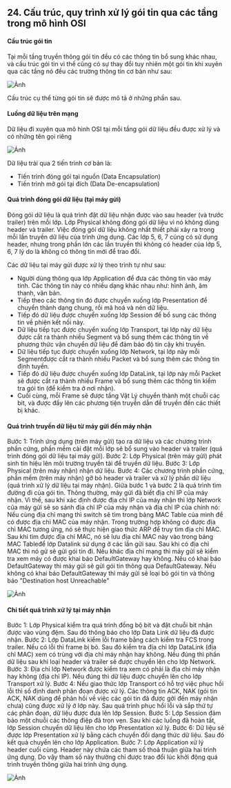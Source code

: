 ## 24. Cấu trúc, quy trình xử lý gói tin qua các tầng trong mô hình OSI

#### Cấu trúc gói tin
Tại mỗi tầng truyền thông gói tin đều có các thông tin bổ sung khác nhau, và cấu trúc gói tin vì thế cũng có sự thay đổi tuy nhiên một gói tin khi xuyên qua các tầng nó đều các trường thông tin cơ bản như sau:

![Ảnh](https://i.imgur.com/axxvXfN.png)

Cấu trúc cụ thể từng gói tin sẽ được mô tả ở những phần sau.

#### Luồng dữ liệu trên mạng

Dữ liệu đi xuyên qua mô hình OSI tại mỗi tầng gói dữ liệu đều được xử lý và có những tên gọi riêng

![Ảnh](https://i.imgur.com/tPrnQFF.png)

Dữ liệu trải qua 2 tiến trình cơ bản là:
- Tiến trình đóng gói tại nguồn (Data Encapsulation)
- Tiến trình mở gói tại đích (Data De-encapsulation)

#### Quá trình đóng gói dữ liệu (tại máy gửi)
Đóng gói dữ liệu là quá trình đặt dữ liệu nhận được vào sau header (và trước trailer) trên mỗi lớp. Lớp Physical không đóng gói dữ liệu vì nó không dùng header và trailer. Việc đóng gói dữ liệu không nhất thiết phải xảy ra trong mỗi lần truyền dữ liệu của trình ứng dụng. Các lớp 5, 6, 7 cúng có sử dụng header, nhưng trong phần lớn các lần truyền thì không có header của lớp 5, 6, 7 lý do là không có thông tin mới để trao đổi.

Các dữ liệu tại máy gửi được xử lý theo trình tự như sau:
- Người dùng thông qua lớp Application để đưa các thông tin vào máy tính. Các thông tin này có nhiều dạng khác nhau như: hình ảnh, âm thanh, văn bản.
- Tiếp theo các thông tin đó được chuyển xuống lớp Presentation để chuyển thành dạng chung, rồi mã hoá và nén dữ liệu.
- Tiếp đó dữ liệu được chuyển xuống lớp Session để bổ sung các thông tin về phiên kết nối này.
- Dữ liệu tiếp tục được chuyển xuống lớp Transport, tại lớp này dữ liệu được cắt ra thành nhiều Segment và bổ sung thêm các thông tin về phương thức vận chuyển dữ liệu để đảm bảo độ tin cậy khi truyền.
- Dữ liệu tiếp tục được chuyển xuống lớp Network, tại lớp này mỗi Segmentđược cắt ra thành nhiều Packet và bổ sung thêm các thông tin định tuyến.
- Tiếp đó dữ liệu được chuyển xuống lớp DataLink, tại lớp này mỗi Packet sẽ được cắt ra thành nhiều Frame và bổ sung thêm các thông tin kiểm tra gói tin (để kiểm tra ở nơi nhận).
- Cuối cùng, mỗi Frame sẽ được tầng Vật Lý chuyển thành một chuỗi các bit, và được đẩy lên các phương tiện truyền dẫn để truyền đến các thiết bị khác.

#### Quá trình truyền dữ liệu từ máy gửi đến máy nhận
Bước 1: Trình ứng dụng (trên máy gửi) tạo ra dữ liệu và các chương trình phần cứng, phần mềm cài đặt mỗi lớp sẽ bổ sung vào header và trailer (quá trình đóng gói dữ liệu tại máy gửi).
Bước 2: Lớp Physical (trên máy gửi) phát sinh tín hiệu lên môi trường truyền tải để truyền dữ liệu.
Bước 3: Lớp Physical (trên máy nhận) nhận dữ liệu.
Bước 4: Các chương trình phần cứng, phần mềm (trên máy nhận) gỡ bỏ header và trailer và xử lý phần dữ liệu (quá trình xử lý dữ liệu tại máy nhận).
Giữa bước 1 và bước 2 là quá trình tìm đường đi của gói tin. Thông thường, máy gửi đã biết địa chỉ IP của máy nhận. Vì thế, sau khi xác định được địa chỉ IP của máy nhận thì lớp Network của máy gửi sẽ so sánh địa chỉ IP của máy nhận và địa chỉ IP của chính nó:
Nếu cùng địa chỉ mạng thì switch sẽ tìm trong bảng MAC Table của mình để có được địa chỉ MAC của máy nhận. Trong trường hợp không có được địa chỉ MAC tương ứng, nó sẽ thực hiện giao thức ARP để truy tìm địa chỉ MAC. Sau khi tìm được địa chỉ MAC, nó sẽ lưu địa chỉ MAC này vào trong bảng MAC Tableđể lớp Datalink sử dụng ở các lần gửi sau. Sau khi có địa chỉ MAC thì nó gử sẽ gửi gói tin đi.
Nếu khác địa chỉ mạng thì máy gửi sẽ kiểm tra xem máy có được khai báo DefaultGateway hay không.
Nếu có khai báo DefaultGateway thì máy gửi sẽ gửi gói tin thông qua DefaultGateway.
Nếu không có khai báo DefaultGateway thì máy gửi sẽ loại bỏ gói tin và thông báo "Destination host Unreachable"

![Ảnh](https://i.imgur.com/i7hz1mc.png)

#### Chi tiết quá trình xử lý tại máy nhận
Bước 1: Lớp Physical kiểm tra quá trình đồng bộ bit và đặt chuỗi bit nhận được vào vùng đệm. Sau đó thông báo cho lớp Data Link dữ liệu đã được nhận.
Bước 2: Lớp DataLink kiểm lỗi frame bằng cách kiểm tra FCS trong trailer. Nếu có lỗi thì frame bị bỏ. Sau đó kiểm tra địa chỉ lớp DataLink (địa chỉ MAC) xem có trùng với địa chỉ máy nhận hay không. Nếu đúng thì phần dữ liệu sau khi loại header và trailer sẽ được chuyển lên cho lớp Network.
Bước 3: Địa chỉ lớp Network được kiểm tra xem có phải là địa chỉ máy nhận hay không (địa chỉ IP). Nếu đúng thì dữ liệu được chuyển lên cho lớp Transport xử lý.
Bước 4: Nếu giao thức lớp Transport có hỗ trợ việc phục hồi lỗi thì số định danh phân đoạn được xử lý. Các thông tin ACK, NAK (gói tin ACK, NAK dùng để phản hồi về việc các gói tin đã được gởi đến máy nhận chưa) cũng được xử lý ở lớp này. Sau quá trình phục hồi lỗi và sắp thứ tự các phân đoạn, dữ liệu được đưa lên lớp Session.
Bước 5: Lớp Session đảm bảo một chuỗi các thông điệp đã trọn vẹn. Sau khi các luồng đã hoàn tất, lớp Session chuyển dữ liệu lên cho lớp Presentation xử lý.
Bước 6: Dữ liệu sẽ được lớp Presentation xử lý bằng cách chuyển đổi dạng thức dữ liệu. Sau đó kết quả chuyển lên cho lớp Application.
Bước 7: Lớp Application xử lý header cuối cùng. Header này chứa các tham số thoả thuận giữa hai trình ứng dụng. Do vậy tham số này thường chỉ được trao đổi lúc khởi động quá trình truyền thông giữa hai trình ứng dụng.

![Ảnh](https://i.imgur.com/19akcZB.png)